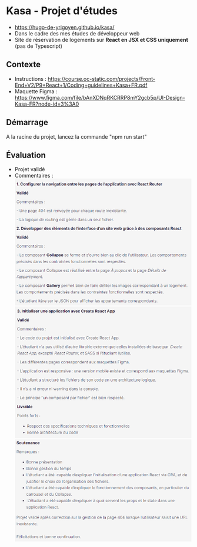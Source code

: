 # Kasa - Projet d'études

- https://hugo-de-yrigoyen.github.io/kasa/
- Dans le cadre des mes études de développeur web
- Site de réservation de logements sur **React en JSX et CSS uniquement** (pas de Typescript)

## Contexte

- Instructions :
  https://course.oc-static.com/projects/Front-End+V2/P9+React+1/Coding+guidelines+Kasa+FR.pdf
- Maquette Figma :
  https://www.figma.com/file/bAnXDNqRKCRRP8mY2gcb5p/UI-Design-Kasa-FR?node-id=3%3A0

## Démarrage

A la racine du projet, lancez la commande "npm run start"

## Évaluation

- Projet validé
- Commentaires :
  ![Évaluation 1](evaluation/evaluation1.png "Évaluation 1")
  ![Évaluation 2](evaluation/evaluation2.png "Évaluation 2")
  ![Évaluation 3](evaluation/evaluation3.png "Évaluation 3")
